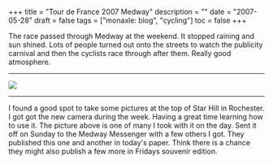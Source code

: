 +++
title = "Tour de France 2007  Medway"
description = ""
date = "2007-05-28"
draft = false
tags = ["monaxle: blog", "cycling"]
toc = false
+++

The race passed through Medway at the weekend. It stopped raining and sun shined. Lots of people turned out onto the streets to watch the publicity carnival and then the cyclists race through after them. Really good atmosphere.  
***
<img style="display:block;margin:auto" src="https://i.ibb.co/5X2jF6MG/close.png">

***
  
I found a good spot to take some pictures at the top of Star Hill in Rochester. I got got the new camera during the week. Having a great time learning how to use it. The picture above is one of many I took with it on the day. Sent it off on Sunday to the Medway Messenger with a few others I got. They published this one and another in today's paper. Think there is a chance they might also publish a few more in Fridays souvenir edition.